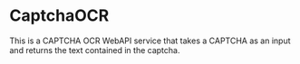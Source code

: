 # CaptchaOCR
This is a CAPTCHA OCR WebAPI service that takes a CAPTCHA as an input and returns the text contained in the captcha.
